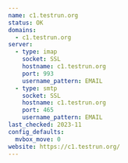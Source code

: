 ```yaml
---
name: c1.testrun.org
status: OK
domains: 
  - c1.testrun.org
server:
  - type: imap
    socket: SSL
    hostname: c1.testrun.org
    port: 993
    username_pattern: EMAIL
  - type: smtp
    socket: SSL
    hostname: c1.testrun.org
    port: 465
    username_pattern: EMAIL
last_checked: 2023-11
config_defaults:
  mvbox_move: 0
website: https://c1.testrun.org/
---
```

